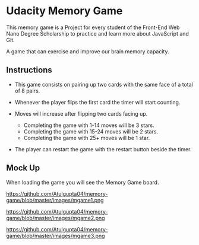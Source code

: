 # Udacity Memory Game

This memory game is a Project for every student of the Front-End Web Nano Degree Scholarship to practice and learn more about JavaScript and Git.

A game that can exercise and improve our brain memory capacity.

## Instructions

* This game consists on pairing up two cards with the same face of a total of 8 pairs.

* Whenever the player flips the first card the timer will start counting.

* Moves will increase after flipping two cards facing up.
  * Completing the game with 1-14 moves will be 3 stars.
  * Completing the game with 15-24 moves will be 2 stars.
  * Completing the game with 25+ moves will be 1 star. 

* The player can restart the game with the restart button beside the timer.

## Mock Up

When loading the game you will see the Memory Game board.

https://github.com/Atulgupta04/memory-game/blob/master/images/mgame1.png

https://github.com/Atulgupta04/memory-game/blob/master/images/mgame2.png

https://github.com/Atulgupta04/memory-game/blob/master/images/mgame3.png

